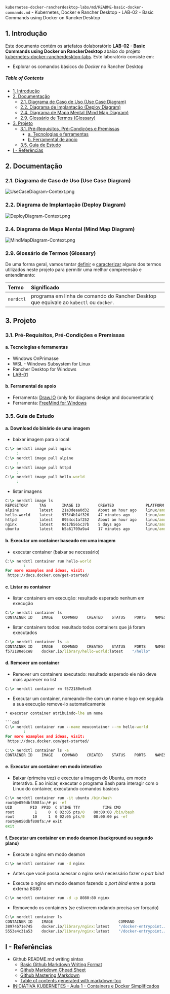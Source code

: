 `kubernetes-docker-rancherdesktop-labs/md/README-basic-docker-commands.md` - Kubernetes, Docker e Rancher Desktop - LAB-02 - Basic Commands using Docker on RanckerDesktop

## 1. Introdução

Este documento contém os artefatos dolaboratório **LAB-02 - Basic Commands using Docker on RanckerDesktop** abaixo do projeto [kubernetes-docker-rancherdesktop-labs](../README.md). Este laboratório consiste em:
* Explorar os comandos básicos do _Docker_ no Rancher Desktop

##### Table of Contents  
- [1. Introdução](#1-introdução)
- [2. Documentação](#2-documentação)
  * [2.1. Diagrama de Caso de Uso (Use Case Diagram)](#21-diagrama-de-caso-de-uso-use-case-diagram)
  * [2.2. Diagrama de Implantação (Deploy Diagram)](#22-diagrama-de-implantação-deploy-diagram)
  * [2.4. Diagrama de Mapa Mental (Mind Map Diagram)](#24-diagrama-de-mapa-mental-mind-map-diagram)
  * [2.9. Glossário de Termos (Glossary)](#29-glossário-de-termos-glossary)
- [3. Projeto](#3-projeto)
  * [3.1. Pré-Requisitos, Pré-Condições e Premissas](#31-pré-requisitos-pré-condições-e-premissas)
    + [a. Tecnologias e ferramentas](#a-tecnologias-e-ferramentas)
    + [b. Ferramental de apoio](#b-ferramental-de-apoio)
  * [3.5. Guia de Estudo](#35-guia-de-estudo)
- [I - Referências](#i---referências)



## 2. Documentação

### 2.1. Diagrama de Caso de Uso (Use Case Diagram)

![UseCaseDiagram-Context.png](../doc/uml-diagrams/UseCaseDiagram-kubernetes.png) 


### 2.2. Diagrama de Implantação (Deploy Diagram)

![DeployDiagram-Context.png](../doc/uml-diagrams/DeployDiagram-kubernetes-docker-rancherdesktop.png) 



### 2.4. Diagrama de Mapa Mental (Mind Map Diagram)

![MindMapDiagram-Context.png](../doc/mind-maps/MindMapDiagram-kubernetes-docker-rancherdesktop-basic-docker-commands.png) 


### 2.9. Glossário de Termos (Glossary)

De uma forma geral, vamos tentar <ins>definir</ins> e <ins>caracterizar</ins> alguns dos termos utilizados neste projeto para permitir uma melhor compreensão e entendimento:

| Termo       | Significado                     |
| :---------- | :------------------------------ |
| `nerdctl`   | programa em linha de comando do Rancher Desktop que equivale ao `kubectl` ou `docker`. |


## 3. Projeto

### 3.1. Pré-Requisitos, Pré-Condições e Premissas

#### a. Tecnologias e ferramentas

* Windows OnPrimasse
* WSL - Windows Subsystem for Linux
* Rancher Desktop for Windows
* [LAB-01](README-LAB-01.md)

#### b. Ferramental de apoio

* Ferramenta: [Draw.IO](https://app.diagrams.net/) (only for diagrams design and documentation)
* Ferramenta: [FreeMind for Windows](https://freemind.br.uptodown.com/windows)

### 3.5. Guia de Estudo

#### a. Download do binário de uma imagem

* baixar imagem para o local

```cmd
C:\> nerdctl image pull nginx
     :
C:\> nerdctl image pull alpine
     :
C:\> nerdctl image pull httpd
     :
C:\> nerdctl image pull hello-world
     :
```

* listar imagens

```cmd
C:\> nerdctl image ls
REPOSITORY     TAG       IMAGE ID        CREATED              PLATFORM       SIZE
alpine         latest    21a3deaa0d32    About an hour ago    linux/amd64    5.9 MiB
hello-world    latest    975f4b14f326    47 minutes ago       linux/amd64    20.0 KiB
httpd          latest    0954cc1af252    About an hour ago    linux/amd64    150.1 MiB
nginx          latest    0d17b565c37b    5 days ago           linux/amd64    149.1 MiB
ubuntu         latest    b5a61709a9a4    17 minutes ago       linux/amd64    77.9 MiB
```

#### b. Executar um container baseado em uma imagem

* executar container (baixar se necessário)

```cmd
C:\> nerdctl container run hello-world
        :
For more examples and ideas, visit:
 https://docs.docker.com/get-started/
```

#### c. Listar os container 

* listar containers em execução: resultado esperado nenhum em execução

```cmd
C:\> nerdctl container ls
CONTAINER ID    IMAGE    COMMAND    CREATED    STATUS    PORTS    NAMES
```

* listar containers todos: resultado todos containers que já foram executados

```cmd
C:\> nerdctl container ls -a
CONTAINER ID    IMAGE    COMMAND    CREATED    STATUS    PORTS    NAMES
f572180e6ce8    docker.io/library/hello-world:latest    "/hello"       3 minutes ago     Exited (0) 3 minutes ago       
```

#### d. Remover um container 

* Remover um containers executado: resultado esperado ele não deve mais aparecer no list

```cmd
C:\> nerdctl container rm f572180e6ce8
```

* Executar um container, nomeando-lhe com um nome e logo em seguida a sua execução remove-lo automaticamente

```cmd
* executar container atribuindo-lhe um nome

```cmd
C:\> nerdctl container run --name meucontainer --rm hello-world
        :
For more examples and ideas, visit:
 https://docs.docker.com/get-started/

C:\> nerdctl container ls -a
CONTAINER ID    IMAGE    COMMAND    CREATED    STATUS    PORTS    NAMES
```

#### e. Executar um container em modo interativo

* Baixar (primeira vez) e executar a imagem do Ubuntu, em modo interativo. E ao iniciar, executar o programa Bash para interagir com o Linux do container, executando comandos basicos

```cmd
C:\> nerdctl container run -it ubuntu /bin/bash
root@e050dbf808fa:/# ps -ef
UID        PID  PPID  C STIME TTY          TIME CMD
root         1     0  0 02:05 pts/0    00:00:00 /bin/bash
root        10     1  0 02:05 pts/0    00:00:00 ps -ef
root@e050dbf808fa:/# exit
exit
```

#### f. Executar um container em modo deamon (background ou segundo plano)

* Execute o nginx em modo deamon

```cmd
C:\> nerdctl container run -d nginx
```

* Antes que você possa acessar o nginx será necessário fazer o _port bind_ 

* Execute o nginx em modo deamon fazendo o _port bind_ entre a porta externa 8080

```cmd
C:\> nerdctl container run -d -p 8080:80 nginx
```

* Removendo os containers (se estiverem rodando precisa ser forçado)

```cmd
C:\> nerdctl container ls
CONTAINER ID    IMAGE                             COMMAND                   CREATED               STATUS    PORTS                   NAMES
38974b71e745    docker.io/library/nginx:latest    "/docker-entrypoint.…"    About a minute ago    Up        0.0.0.0:8080->80/tcp
5553e4c31a53    docker.io/library/nginx:latest    "/docker-entrypoint.…"    15 minutes ago        Up
```





## I - Referências

* Github README.md writing sintax
  * [Basic Github Markdown Writing Format](https://docs.github.com/pt/free-pro-team@latest/github/writing-on-github/basic-writing-and-formatting-syntax)  
  * [Github Markdown Chead Sheet](https://guides.github.com/pdfs/markdown-cheatsheet-online.pdf)
  * [Github Mastering Markdown](https://guides.github.com/features/mastering-markdown/#what)
  * [Table of contents generated with markdown-toc](http://ecotrust-canada.github.io/markdown-toc/)
* [INICIATIVA KUBERNETES - Aula 1 - Containers e Docker Simplificados](https://www.youtube.com/watch?v=lKxuO--0ypM)
